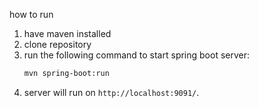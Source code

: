 how to run

1. have maven installed
2. clone repository
3. run the following command to start spring boot server:
    ```bash
    mvn spring-boot:run
    ```
4. server will run on `http://localhost:9091/`.